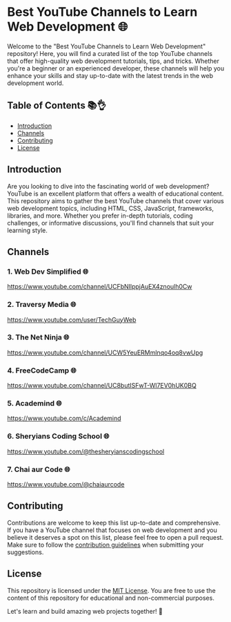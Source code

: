 # Best YouTube Channels to Learn Web Development 🌐

Welcome to the "Best YouTube Channels to Learn Web Development" repository! Here, you will find a curated list of the top YouTube channels that offer high-quality web development tutorials, tips, and tricks. Whether you're a beginner or an experienced developer, these channels will help you enhance your skills and stay up-to-date with the latest trends in the web development world.

## Table of Contents 📚👌

- [Introduction](#introduction)
- [Channels](#channels)
- [Contributing](#contributing)
- [License](#license)

## Introduction

Are you looking to dive into the fascinating world of web development? YouTube is an excellent platform that offers a wealth of educational content. This repository aims to gather the best YouTube channels that cover various web development topics, including HTML, CSS, JavaScript, frameworks, libraries, and more. Whether you prefer in-depth tutorials, coding challenges, or informative discussions, you'll find channels that suit your learning style.

## Channels

### 1. Web Dev Simplified 🌐
https://www.youtube.com/channel/UCFbNIlppjAuEX4znoulh0Cw

### 2. Traversy Media 🌐
https://www.youtube.com/user/TechGuyWeb

### 3. The Net Ninja 🌐
https://www.youtube.com/channel/UCW5YeuERMmlnqo4oq8vwUpg

### 4. FreeCodeCamp 🌐
https://www.youtube.com/channel/UC8butISFwT-Wl7EV0hUK0BQ

### 5. Academind 🌐
https://www.youtube.com/c/Academind

### 6. Sheryians Coding School 🌐
https://www.youtube.com/@thesheryianscodingschool

### 7. Chai aur Code 🌐
https://www.youtube.com/@chaiaurcode

## Contributing

Contributions are welcome to keep this list up-to-date and comprehensive. If you have a YouTube channel that focuses on web development and you believe it deserves a spot on this list, please feel free to open a pull request. Make sure to follow the [contribution guidelines](CONTRIBUTING.md) when submitting your suggestions.

## License

This repository is licensed under the [MIT License](LICENSE.md). You are free to use the content of this repository for educational and non-commercial purposes.

Let's learn and build amazing web projects together! 🚀
